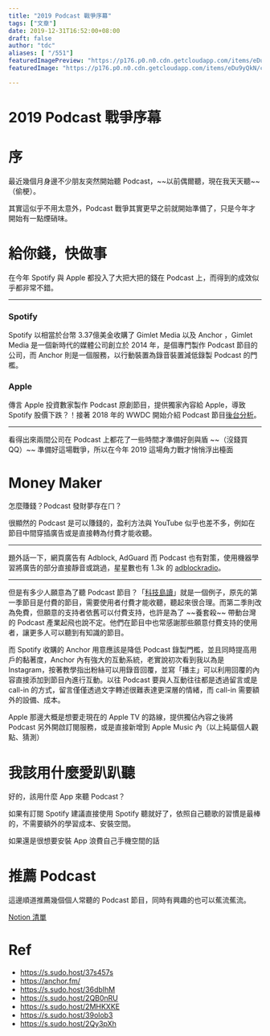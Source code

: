 ```yaml
---
title: "2019 Podcast 戰爭序幕"
tags: ["文章"]
date: 2019-12-31T16:52:00+08:00
draft: false
author: "tdc"
aliases: [ "/551"]
featuredImagePreview: "https://p176.p0.n0.cdn.getcloudapp.com/items/eDu9yQkN/collage.png"
featuredImage: "https://p176.p0.n0.cdn.getcloudapp.com/items/eDu9yQkN/collage.png"

---
```


# 2019 Podcast 戰爭序幕

# 序

最近幾個月身邊不少朋友突然開始聽 Podcast，\~\~以前偶爾聽，現在我天天聽\~\~（偷梗）。  

其實這似乎不用太意外，Podcast 戰爭其實更早之前就開始準備了，只是今年才開始有一點煙硝味。

# 給你錢，快做事

在今年 Spotify 與 Apple 都投入了大把大把的錢在 Podcast 上，而得到的成效似乎都非常不錯。  

---

### Spotify

Spotify 以相當於台幣 3.37億美金收購了 Gimlet Media 以及 Anchor ，Gimlet Media 是一個新時代的媒體公司創立於 2014 年，是個專門製作 Podcast 節目的公司，而 Anchor 則是一個服務，以行動裝置為錄音裝置減低錄製 Podcast 的門檻。

### Apple

傳言 Apple 投資數家製作 Podcast 原創節目，提供獨家內容給 Apple，導致 Spotify 股價下跌？！接著 2018 年的 WWDC 開始介紹 Podcast 節目[後台分析][1]。

---

看得出來兩間公司在 Podcast 上都花了一些時間才準備好劍與盾 \~\~（沒錢買 QQ）\~\~ 準備好這場戰爭，所以在今年 2019 這場角力戰才悄悄浮出檯面

# Money Maker

怎麼賺錢？Podcast 發財夢存在ㄇ？  

很顯然的 Podcast 是可以賺錢的，盈利方法與 YouTube 似乎也差不多，例如在節目中間穿插廣告或是直接轉為付費才能收聽。  

---

題外話一下，網頁廣告有 Adblock, AdGuard 而 Podcast 也有對策，使用機器學習將廣告的部分直接靜音或跳過，星星數也有 1.3k 的 [adblockradio][2]。

---

但是有多少人願意為了聽 Podcast 節目？「[科技島讀][3]」就是一個例子，原先的第一季節目是付費的節目，需要使用者付費才能收聽，聽起來很合理。而第二季則改為免費，但願意的支持者依舊可以付費支持，也許是為了 \~\~養套殺\~\~ 帶動台灣的 Podcast 產業起飛也說不定。他們在節目中也常感謝那些願意付費支持的使用者，讓更多人可以聽到有知識的節目。

而 Spotify 收購的 Anchor 用意應該是降低 Podcast 錄製門檻，並且同時提高用戶的黏著度，Anchor 內有強大的互動系統，老實說初次看到我以為是 Instagram，按著教學指出粉絲可以用錄音回覆，並寫「播主」可以利用回覆的內容直接添加到節目內進行互動。以往 Podcast 要與人互動往往都是透過留言或是 call-in 的方式，留言僅僅透過文字轉述很難表達更深層的情緒，而 call-in 需要額外的設備、成本。

Apple 那邊大概是想要走現在的 Apple TV 的路線，提供獨佔內容之後將 Podcast 另外開啟訂閱服務，或是直接新增到 Apple Music 內（以上純屬個人觀點、猜測）

# 我該用什麼愛趴趴聽

好的，該用什麼 App 來聽 Podcast？

如果有訂閱 Spotify 建議直接使用 Spotify 聽就好了，依照自己聽歌的習慣是最棒的，不需要額外的學習成本、安裝空間。  

如果還是很想要安裝 App 浪費自己手機空間的話

# 推薦 Podcast

這邊順道推薦幾個個人常聽的 Podcast 節目，同時有興趣的也可以蕉流蕉流。  

[Notion 清單][4]

# Ref

- https://s.sudo.host/37s457s
- https://anchor.fm/
- https://s.sudo.host/36dbIhM
- https://s.sudo.host/2QB0nRU
- https://s.sudo.host/2MHKXKE
- https://s.sudo.host/39olob3
- https://s.sudo.host/2Qy3pXh




[1]:	https://developer.apple.com/videos/play/wwdc2018/501/
[2]:	https://github.com/adblockradio/adblockradio
[3]:	https://daodu.tech/
[4]:	https://www.notion.so/Podcast-de6db32e5696497fb2f4d6201de56c64